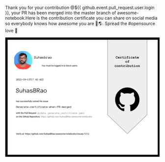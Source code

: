 Thank you for your contribution @${{ github.event.pull_request.user.login }}, your PR has been merged into the master branch of awesome-notebook.Here is the contribution certificate you can share on social media so everybody knows how awesome you are :call_me_hand::earth_americas:.
Spread the #opensource love  :green_heart:

<img src="https://raw.githubusercontent.com/SuhasBRao/awesome-notebooks/master/.github/certificate.png" /> 

